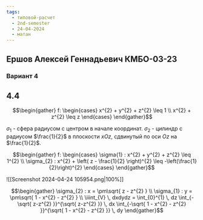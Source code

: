 ```yaml
---
tags:
  - типовой-расчет
  - 2nd-semester
  - 24-04-2024
  - матан
---
```


## Ершов Алексей Геннадьевич КМБО-03-23

### Вариант 4

## 4.4

$$\begin{gather}
f: \begin{cases}
x^{2} + y^{2} + z^{2} \leq 1 \\
x^{2} + z^{2} \leq z
\end{cases}
\end{gather}$$

$\sigma_{1}$ - сфера радиусом с центром в начале координат.
$\sigma_{2}$ - цилиндр с радиусом $\frac{1}{2}$ в плоскости $xOz$, сдвинутый по оси $Oz$ на $\frac{1}{2}$.

$$\begin{gather}
f: \begin{cases}
\sigma{1} : x^{2} + y^{2} + z^{2} \leq 1^{2} \\
\sigma_{2} : x^{2} + \left( z - \frac{1}{2} \right)^{2} \leq -\left(\frac{1}{2}\right)^{2}
\end{cases}
\end{gather}$$

![[Screenshot 2024-04-24 105954.png|100%]]

$$\begin{gather}
\sigma_{2} : x = \pm\sqrt{ z - z^{2} } \\
\sigma_{1} : y = \pm\sqrt{ 1 - x^{2} - z^{2} } \\
\iiint_{V} \, dxdydz = \int_{0}^{1} \, dz \int_{-\sqrt{ z-z^{2} }}^{\sqrt{ z-z^{2} }}  \, dx \int_{-\sqrt{ 1 - x^{2} - z^{2} }}^{\sqrt{ 1 - x^{2} - z^{2} }} \, dy 
\end{gather}$$